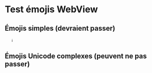 ﻿# Test émojis WebView

## Émojis simples (devraient passer)
       ℹ       

## Émojis Unicode complexes (peuvent ne pas passer)
                       
                
               
                  
